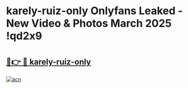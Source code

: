# karely-ruiz-only Onlyfans Leaked - New Video & Photos March 2025 !qd2x9

# <h2><a href="https://vn1umv.iuczelnia.edu.pl?title=karely-ruiz-only&ref=qd2x9">🔗👉 🔴 karely-ruiz-only</a></h2>

[![acn](https://github.com/user-attachments/assets/0f9c940e-d8b0-45ae-aac7-cd30a18b3e1c)](https://vn1umv.iuczelnia.edu.pl?title=karely-ruiz-only&ref=qd2x9)


